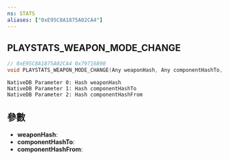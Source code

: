 ```yaml
---
ns: STATS
aliases: ["0xE95C8A1875A02CA4"]
---
```

## PLAYSTATS_WEAPON_MODE_CHANGE

```c
// 0xE95C8A1875A02CA4 0x79716890
void PLAYSTATS_WEAPON_MODE_CHANGE(Any weaponHash, Any componentHashTo, Any componentHashFrom);
```

```
NativeDB Parameter 0: Hash weaponHash
NativeDB Parameter 1: Hash componentHashTo
NativeDB Parameter 2: Hash componentHashFrom
```

## 參數
* **weaponHash**: 
* **componentHashTo**: 
* **componentHashFrom**: 

